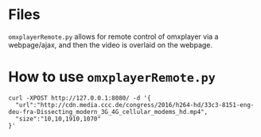 # Files
`omxplayerRemote.py` allows for remote control of omxplayer via a webpage/ajax, and then the video is overlaid on the webpage.

# How to use `omxplayerRemote.py`

```
curl -XPOST http://127.0.0.1:8080/ -d '{
  "url":"http://cdn.media.ccc.de/congress/2016/h264-hd/33c3-8151-eng-deu-fra-Dissecting_modern_3G_4G_cellular_modems_hd.mp4",
  "size":"10,10,1910,1070"
}'
```
